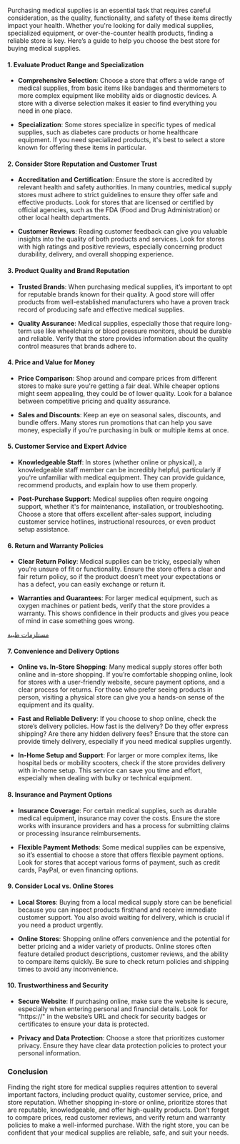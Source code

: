 <div class="flex flex-1 grow basis-auto flex-col overflow-hidden">
<div class="relative h-full">
<div class="flex h-full flex-col overflow-y-auto [scrollbar-gutter:stable]">
<div class="mt-1.5 flex flex-col text-sm @thread-xl/thread:pt-header-height md:pb-9"><article class="w-full text-token-text-primary" dir="auto" data-testid="conversation-turn-4" data-scroll-anchor="true">
<div class="text-base my-auto mx-auto py-5 px-6">
<div class="mx-auto flex flex-1 text-base gap-4 md:gap-5 lg:gap-6 md:max-w-3xl group/turn-messages focus-visible:outline-none" tabindex="-1">
<div class="group/conversation-turn relative flex w-full min-w-0 flex-col agent-turn @xs/thread:px-0 @sm/thread:px-1.5 @md/thread:px-4">
<div class="relative flex-col gap-1 md:gap-3">
<div class="flex max-w-full flex-col flex-grow">
<div class="min-h-8 text-message relative flex w-full flex-col items-end gap-2 whitespace-normal break-words text-start [.text-message+&amp;]:mt-5" dir="auto" data-message-author-role="assistant" data-message-id="26ca7c56-9fd4-46a2-ba80-9a4d7cab3c79" data-message-model-slug="gpt-4o-mini">
<div class="flex w-full flex-col gap-1 empty:hidden first:pt-[3px]">
<div class="markdown prose w-full break-words dark:prose-invert light">
<p class="" data-start="177" data-end="570">Purchasing medical supplies is an essential task that requires careful consideration, as the quality, functionality, and safety of these items directly impact your health. Whether you're looking for daily medical supplies, specialized equipment, or over-the-counter health products, finding a reliable store is key. Here’s a guide to help you choose the best store for buying medical supplies.</p>

<h4 class="" data-start="572" data-end="625">1. <strong data-start="580" data-end="625">Evaluate Product Range and Specialization</strong></h4>
<ul data-start="629" data-end="1183">
 	<li class="" data-start="629" data-end="927">
<p class="" data-start="631" data-end="927"><strong data-start="631" data-end="658">Comprehensive Selection</strong>: Choose a store that offers a wide range of medical supplies, from basic items like bandages and thermometers to more complex equipment like mobility aids or diagnostic devices. A store with a diverse selection makes it easier to find everything you need in one place.</p>
</li>
 	<li class="" data-start="931" data-end="1183">
<p class="" data-start="933" data-end="1183"><strong data-start="933" data-end="951">Specialization</strong>: Some stores specialize in specific types of medical supplies, such as diabetes care products or home healthcare equipment. If you need specialized products, it's best to select a store known for offering these items in particular.</p>
</li>
</ul>
<h4 class="" data-start="1185" data-end="1241">2. <strong data-start="1193" data-end="1241">Consider Store Reputation and Customer Trust</strong></h4>
<ul data-start="1245" data-end="1905">
 	<li class="" data-start="1245" data-end="1632">
<p class="" data-start="1247" data-end="1632"><strong data-start="1247" data-end="1282">Accreditation and Certification</strong>: Ensure the store is accredited by relevant health and safety authorities. In many countries, medical supply stores must adhere to strict guidelines to ensure they offer safe and effective products. Look for stores that are licensed or certified by official agencies, such as the FDA (Food and Drug Administration) or other local health departments.</p>
</li>
 	<li class="" data-start="1636" data-end="1905">
<p class="" data-start="1638" data-end="1905"><strong data-start="1638" data-end="1658">Customer Reviews</strong>: Reading customer feedback can give you valuable insights into the quality of both products and services. Look for stores with high ratings and positive reviews, especially concerning product durability, delivery, and overall shopping experience.</p>
</li>
</ul>
<h4 class="" data-start="1907" data-end="1955">3. <strong data-start="1915" data-end="1955">Product Quality and Brand Reputation</strong></h4>
<ul data-start="1959" data-end="2500">
 	<li class="" data-start="1959" data-end="2232">
<p class="" data-start="1961" data-end="2232"><strong data-start="1961" data-end="1979">Trusted Brands</strong>: When purchasing medical supplies, it’s important to opt for reputable brands known for their quality. A good store will offer products from well-established manufacturers who have a proven track record of producing safe and effective medical supplies.</p>
</li>
 	<li class="" data-start="2236" data-end="2500">
<p class="" data-start="2238" data-end="2500"><strong data-start="2238" data-end="2259">Quality Assurance</strong>: Medical supplies, especially those that require long-term use like wheelchairs or blood pressure monitors, should be durable and reliable. Verify that the store provides information about the quality control measures that brands adhere to.</p>
</li>
</ul>
<h4 class="" data-start="2502" data-end="2539">4. <strong data-start="2510" data-end="2539">Price and Value for Money</strong></h4>
<ul data-start="2543" data-end="3021">
 	<li class="" data-start="2543" data-end="2806">
<p class="" data-start="2545" data-end="2806"><strong data-start="2545" data-end="2565">Price Comparison</strong>: Shop around and compare prices from different stores to make sure you're getting a fair deal. While cheaper options might seem appealing, they could be of lower quality. Look for a balance between competitive pricing and quality assurance.</p>
</li>
 	<li class="" data-start="2810" data-end="3021">
<p class="" data-start="2812" data-end="3021"><strong data-start="2812" data-end="2835">Sales and Discounts</strong>: Keep an eye on seasonal sales, discounts, and bundle offers. Many stores run promotions that can help you save money, especially if you're purchasing in bulk or multiple items at once.</p>
</li>
</ul>
<h4 class="" data-start="3023" data-end="3069">5. <strong data-start="3031" data-end="3069">Customer Service and Expert Advice</strong></h4>
<ul data-start="3073" data-end="3636">
 	<li class="" data-start="3073" data-end="3338">
<p class="" data-start="3075" data-end="3338"><strong data-start="3075" data-end="3098">Knowledgeable Staff</strong>: In stores (whether online or physical), a knowledgeable staff member can be incredibly helpful, particularly if you're unfamiliar with medical equipment. They can provide guidance, recommend products, and explain how to use them properly.</p>
</li>
 	<li class="" data-start="3342" data-end="3636">
<p class="" data-start="3344" data-end="3636"><strong data-start="3344" data-end="3369">Post-Purchase Support</strong>: Medical supplies often require ongoing support, whether it's for maintenance, installation, or troubleshooting. Choose a store that offers excellent after-sales support, including customer service hotlines, instructional resources, or even product setup assistance.</p>
</li>
</ul>
<h4 class="" data-start="3638" data-end="3678">6. <strong data-start="3646" data-end="3678">Return and Warranty Policies</strong></h4>
<ul data-start="3682" data-end="4203">
 	<li class="" data-start="3682" data-end="3955">
<p class="" data-start="3684" data-end="3955"><strong data-start="3684" data-end="3707">Clear Return Policy</strong>: Medical supplies can be tricky, especially when you're unsure of fit or functionality. Ensure the store offers a clear and fair return policy, so if the product doesn’t meet your expectations or has a defect, you can easily exchange or return it.</p>
</li>
 	<li class="" data-start="3959" data-end="4203">
<p class="" data-start="3961" data-end="4203"><strong data-start="3961" data-end="3990">Warranties and Guarantees</strong>: For larger medical equipment, such as oxygen machines or patient beds, verify that the store provides a warranty. This shows confidence in their products and gives you peace of mind in case something goes wrong.</p>
</li>
</ul>
<a href="https://medicalstore-eg.com/" target="_blank" rel="noopener"><span data-sheets-root="1">مستلزمات طبية</span></a>
<h4 class="" data-start="4205" data-end="4249">7. <strong data-start="4213" data-end="4249">Convenience and Delivery Options</strong></h4>
<ul data-start="4253" data-end="5205">
 	<li class="" data-start="4253" data-end="4636">
<p class="" data-start="4255" data-end="4636"><strong data-start="4255" data-end="4287">Online vs. In-Store Shopping</strong>: Many medical supply stores offer both online and in-store shopping. If you’re comfortable shopping online, look for stores with a user-friendly website, secure payment options, and a clear process for returns. For those who prefer seeing products in person, visiting a physical store can give you a hands-on sense of the equipment and its quality.</p>
</li>
 	<li class="" data-start="4640" data-end="4935">
<p class="" data-start="4642" data-end="4935"><strong data-start="4642" data-end="4672">Fast and Reliable Delivery</strong>: If you choose to shop online, check the store’s delivery policies. How fast is the delivery? Do they offer express shipping? Are there any hidden delivery fees? Ensure that the store can provide timely delivery, especially if you need medical supplies urgently.</p>
</li>
 	<li class="" data-start="4939" data-end="5205">
<p class="" data-start="4941" data-end="5205"><strong data-start="4941" data-end="4970">In-Home Setup and Support</strong>: For larger or more complex items, like hospital beds or mobility scooters, check if the store provides delivery with in-home setup. This service can save you time and effort, especially when dealing with bulky or technical equipment.</p>
</li>
</ul>
<h4 class="" data-start="5207" data-end="5248">8. <strong data-start="5215" data-end="5248">Insurance and Payment Options</strong></h4>
<ul data-start="5252" data-end="5761">
 	<li class="" data-start="5252" data-end="5501">
<p class="" data-start="5254" data-end="5501"><strong data-start="5254" data-end="5276">Insurance Coverage</strong>: For certain medical supplies, such as durable medical equipment, insurance may cover the costs. Ensure the store works with insurance providers and has a process for submitting claims or processing insurance reimbursements.</p>
</li>
 	<li class="" data-start="5505" data-end="5761">
<p class="" data-start="5507" data-end="5761"><strong data-start="5507" data-end="5535">Flexible Payment Methods</strong>: Some medical supplies can be expensive, so it’s essential to choose a store that offers flexible payment options. Look for stores that accept various forms of payment, such as credit cards, PayPal, or even financing options.</p>
</li>
</ul>
<h4 class="" data-start="5763" data-end="5807">9. <strong data-start="5771" data-end="5807">Consider Local vs. Online Stores</strong></h4>
<ul data-start="5811" data-end="6386">
 	<li class="" data-start="5811" data-end="6058">
<p class="" data-start="5813" data-end="6058"><strong data-start="5813" data-end="5829">Local Stores</strong>: Buying from a local medical supply store can be beneficial because you can inspect products firsthand and receive immediate customer support. You also avoid waiting for delivery, which is crucial if you need a product urgently.</p>
</li>
 	<li class="" data-start="6062" data-end="6386">
<p class="" data-start="6064" data-end="6386"><strong data-start="6064" data-end="6081">Online Stores</strong>: Shopping online offers convenience and the potential for better pricing and a wider variety of products. Online stores often feature detailed product descriptions, customer reviews, and the ability to compare items quickly. Be sure to check return policies and shipping times to avoid any inconvenience.</p>
</li>
</ul>
<h4 class="" data-start="6388" data-end="6429">10. <strong data-start="6397" data-end="6429">Trustworthiness and Security</strong></h4>
<ul data-start="6433" data-end="6861">
 	<li class="" data-start="6433" data-end="6687">
<p class="" data-start="6435" data-end="6687"><strong data-start="6435" data-end="6453">Secure Website</strong>: If purchasing online, make sure the website is secure, especially when entering personal and financial details. Look for "https://" in the website’s URL and check for security badges or certificates to ensure your data is protected.</p>
</li>
 	<li class="" data-start="6691" data-end="6861">
<p class="" data-start="6693" data-end="6861"><strong data-start="6693" data-end="6724">Privacy and Data Protection</strong>: Choose a store that prioritizes customer privacy. Ensure they have clear data protection policies to protect your personal information.</p>
</li>
</ul>
<h3 class="" data-start="6863" data-end="6877">Conclusion</h3>
<p class="" data-start="6879" data-end="7409">Finding the right store for medical supplies requires attention to several important factors, including product quality, customer service, price, and store reputation. Whether shopping in-store or online, prioritize stores that are reputable, knowledgeable, and offer high-quality products. Don’t forget to compare prices, read customer reviews, and verify return and warranty policies to make a well-informed purchase. With the right store, you can be confident that your medical supplies are reliable, safe, and suit your needs.</p>

</div>
</div>
</div>
</div>
</div>
</div>
</div>
</div>
</article></div>
</div>
</div>
</div>
